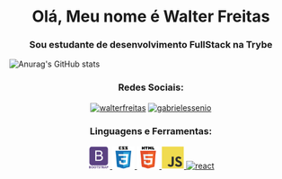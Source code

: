 <h1 align="center">Olá, <dev/> Meu nome é Walter Freitas</h1>
<h3 align="center">Sou estudante de desenvolvimento FullStack na Trybe</h3>

![Anurag's GitHub stats](https://github-readme-stats.vercel.app/api?username=walterlbf&show_icons=true&theme=radical)

<h3 align="center">Redes Sociais:</h3>
<p align="center">
<a href="https://www.linkedin.com/in/walterlbfreitas/" target="blank"><img align="center" src="https://img.flaticon.com/icons/png/512/174/174857.png?size=1200x630f&pad=10,10,10,10&ext=png&bg=FFFFFFFF" alt="walterfreitas" height="30" width="40" /></a>
<a href="https://www.instagram.com/walterlbf/" target="blank"><img align="center" src="https://png.pngtree.com/element_our/md/20180626/md_5b321ca3631b8.jpg" alt="gabrielessenio" height="30" width="40" /></a>
</p>
<h3 align="center">Linguagens e Ferramentas:</h3>
<p align="center"> <a href="https://getbootstrap.com" target="_blank"> <img src="https://raw.githubusercontent.com/devicons/devicon/master/icons/bootstrap/bootstrap-plain-wordmark.svg" alt="bootstrap" width="40" height="40"/> </a> <a href="https://www.w3schools.com/css/" target="_blank"> <img src="https://raw.githubusercontent.com/devicons/devicon/master/icons/css3/css3-original-wordmark.svg" alt="css3" width="40" height="40"/> </a> <a href="https://www.w3.org/html/" target="_blank"> <img src="https://raw.githubusercontent.com/devicons/devicon/master/icons/html5/html5-original-wordmark.svg" alt="html5" width="40" height="40"/> </a> <a href="https://www.w3schools.com/js/DEFAULT.asp" target="_blank"> <img src="https://raw.githubusercontent.com/devicons/devicon/master/icons/javascript/javascript-original.svg" alt="javascript" width="40" height="40"/> <a href="https://pt-br.reactjs.org/" target="_blank"> <img src="https://cdn.jsdelivr.net/gh/devicons/devicon/icons/react/react-original-wordmark.svg" alt="react" width="40" height="40"/> </a> </a></p> 
